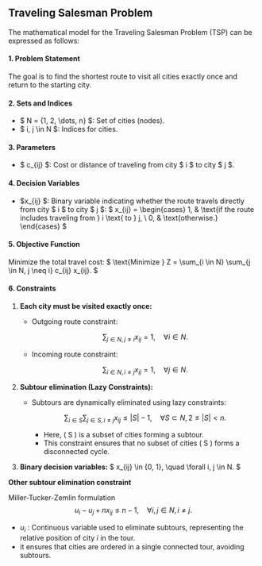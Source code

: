 ## **Traveling Salesman Problem**


The mathematical model for the Traveling Salesman Problem (TSP) can be expressed as follows:


#### **1. Problem Statement**
The goal is to find the shortest route to visit all cities exactly once and return to the starting city.



#### **2. Sets and Indices**
- $ N = \{1, 2, \dots, n\} $: Set of cities (nodes).
- $ i, j \in N $: Indices for cities.


#### **3. Parameters**
- $ c_{ij} $: Cost or distance of traveling from city $ i $ to city $ j $.



#### **4. Decision Variables**
- $x_{ij} $: Binary variable indicating whether the route travels directly from city $ i $ to city $ j $:
 $
  x_{ij} = 
  \begin{cases} 
  1, & \text{if the route includes traveling from } i \text{ to } j, \\
  0, & \text{otherwise.}
  \end{cases}
 $


#### **5. Objective Function**
Minimize the total travel cost:
$
\text{Minimize } Z = \sum_{i \in N} \sum_{j \in N, j \neq i} c_{ij} x_{ij}.
$



#### **6. Constraints**
1. **Each city must be visited exactly once:**
   - Outgoing route constraint:

      $$
     \sum_{j \in N, j \neq i} x_{ij} = 1, \quad \forall i \in N.
     $$
   - Incoming route constraint:
    
      $$
     \sum_{i \in N, i \neq j} x_{ij} = 1, \quad \forall j \in N.
     $$

2. **Subtour elimination (Lazy Constraints):**
   - Subtours are dynamically eliminated using lazy constraints:

     $$
     \sum_{i \in S} \sum_{j \in S, i \neq j} x_{ij} \leq |S| - 1, \quad \forall S \subset N, 2 \leq |S| < n.
     $$
     - Here, \( S \) is a subset of cities forming a subtour.
     - This constraint ensures that no subset of cities \( S \) forms a disconnected cycle.

3. **Binary decision variables:**
   $
   x_{ij} \in \{0, 1\}, \quad \forall i, j \in N.
   $



**Other subtour elimination constraint**

Miller-Tucker-Zemlin formulation
$$
   u_i - u_j + n x_{ij} \leq n - 1, \quad \forall i, j \in N, i \neq j.
$$
   - $u_i$ : Continuous variable used to eliminate subtours, representing the relative position of city 𝑖 in the tour.
   - it ensures that cities are ordered in a single connected tour, avoiding subtours.

